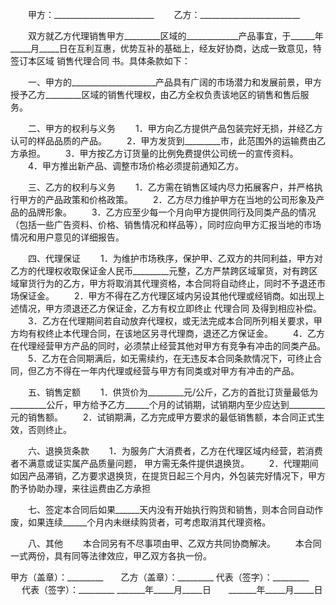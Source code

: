 
 


　　甲方：_________________________
　　乙方：_________________________


　　双方就乙方代理销售甲方_________区域的_____________产品事宜，于______年_____月_____日在互利互惠，优势互补的基础上，经友好协商，达成一致意见，特签订本区域
销售代理合同
书。具体条款如下：


　　一、甲方的_____________________产品具有广阔的市场潜力和发展前景，甲方授予乙方_________区域的销售代理权，由乙方全权负责该地区的销售和售后服务。


　　二、甲方的权利与义务 
　　1．甲方向乙方提供产品包装完好无损，并经乙方认可的样品品质的产品。 
　　2．甲方发货到_________市，此范围外的运输费由乙方承担。 
　　3．甲方按乙方订货量的比例免费提供公司统一的宣传资料。 
　　4．甲方推出新产品、调整市场价格必须提前通知乙方。


　　三、乙方的权利与义务
　　1．乙方需在销售区域内尽力拓展客户，并严格执行甲方的产品政策和价格政策。 
　　2．乙方尽力维护甲方在当地的公司形象及产品的品牌形象。 
　　3．乙方应至少每一个月向甲方提供同行及同类产品的情况（包括一些广告资料、价格、销售情况和样品等），同时应向甲方汇报当地的市场情况和用户意见的详细报告。


　　四、代理保证
　　1．为维护市场秩序，保护甲、乙双方的共同利益，甲方对乙方的代理权收取保证金人民币_________元整，乙方严禁跨区域窜货，对有跨区域窜货行为的乙方，甲方将取消其代理资格，本合同将自动终止，同时不予退还市场保证金。
　　2．甲方不得在乙方代理区域内另设其他代理或经销商。如出现上述情况，甲方须退还乙方保证金，乙方有权立即终止
代理合同
及得到相应补偿。
　　3．乙方在代理期间若自动放弃代理权，或无法完成本合同所列相关要求，甲方均有权终止本代理合同，在该地区另寻代理商，退还乙方保证金。
　　4．乙方在代理经营甲方产品的同时，必须禁止经营其他对甲方有竞争有冲击的同类产品。 
　　5．乙方在合同期满后，如无需续约，在无违反本合同条款情况下，可终止合同，但乙方不得在一年内代理或经营与甲方有同类或对甲方有冲击的产品。


　　五、销售定额 
　　1．供货价为_________元/公斤，乙方的首批订货量最低为_________公斤，甲方给予乙方______个月的试销期，试销期内至少应达到_________元的销售额。
　　2．试销期满，乙方完成甲方要求的最低销售额，本合同正式生效，否则终止。


　　六、退换货条款
　　1．为服务广大消费者，乙方在代理区域内经营，若消费者不满意或证实属产品质量问题， 甲方需无条件提供退换货。
　　2．代理期间如因产品滞销，乙方要求退换货，在提货日起三个月内，外包装完好情况下，甲方酌予协助办理，来往运费由乙方承担


　　七、签定本合同后如果______天内没有开始执行购货和销售，则本合同自动作废，如果连续______个月内未继续购货者，可考虑取消其代理资格。


　　八、其他
　　本合同另有不尽事项由甲、乙双方共同协商解决。 
　　本合同一式两份，具有同等法律效应，甲乙双方各执一份。


 



甲方（盖章）：_________　　乙方（盖章）：_________
代表（签字）：_________ 　 代表（签字）：_________
_______年_____月_____日　　_______年_____月_____日
 


 

 
 
 
 
 
  


  
 

  


  


  
 
 
 
 

